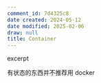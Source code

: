 ```yaml
---
comment_id: 7d4325c8
date created: 2024-05-12
date modified: 2025-02-06
draw: null
title: Container
---
```

excerpt

<!-- more -->

有状态的东西并不推荐用 docker
